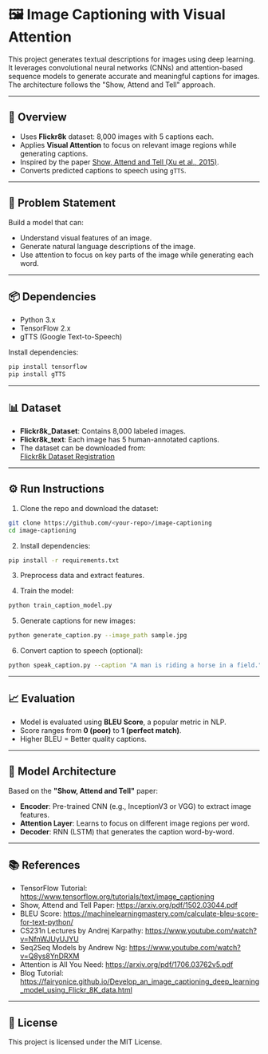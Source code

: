 # 🖼️ Image Captioning with Visual Attention

This project generates textual descriptions for images using deep learning. It leverages convolutional neural networks (CNNs) and attention-based sequence models to generate accurate and meaningful captions for images. The architecture follows the "Show, Attend and Tell" approach.

---

## 🚀 Overview

- Uses **Flickr8k** dataset: 8,000 images with 5 captions each.
- Applies **Visual Attention** to focus on relevant image regions while generating captions.
- Inspired by the paper [Show, Attend and Tell (Xu et al., 2015)](https://arxiv.org/pdf/1502.03044.pdf).
- Converts predicted captions to speech using `gTTS`.

---

## 🧠 Problem Statement

Build a model that can:
- Understand visual features of an image.
- Generate natural language descriptions of the image.
- Use attention to focus on key parts of the image while generating each word.

---

## 📦 Dependencies

- Python 3.x  
- TensorFlow 2.x  
- gTTS (Google Text-to-Speech)

Install dependencies:

```bash
pip install tensorflow
pip install gTTS
```

---

## 📊 Dataset

- **Flickr8k_Dataset**: Contains 8,000 labeled images.
- **Flickr8k_text**: Each image has 5 human-annotated captions.
- The dataset can be downloaded from:  
  [Flickr8k Dataset Registration](https://forms.illinois.edu/sec/1713398)

---

## ⚙️ Run Instructions

1. Clone the repo and download the dataset:

```bash
git clone https://github.com/<your-repo>/image-captioning
cd image-captioning
```

2. Install dependencies:

```bash
pip install -r requirements.txt
```

3. Preprocess data and extract features.

4. Train the model:

```bash
python train_caption_model.py
```

5. Generate captions for new images:

```bash
python generate_caption.py --image_path sample.jpg
```

6. Convert caption to speech (optional):

```bash
python speak_caption.py --caption "A man is riding a horse in a field."
```

---

## 📈 Evaluation

- Model is evaluated using **BLEU Score**, a popular metric in NLP.
- Score ranges from **0 (poor)** to **1 (perfect match)**.
- Higher BLEU = Better quality captions.

---

## 🧠 Model Architecture

Based on the **"Show, Attend and Tell"** paper:

- **Encoder**: Pre-trained CNN (e.g., InceptionV3 or VGG) to extract image features.
- **Attention Layer**: Learns to focus on different image regions per word.
- **Decoder**: RNN (LSTM) that generates the caption word-by-word.

---

## 📚 References

- TensorFlow Tutorial: https://www.tensorflow.org/tutorials/text/image_captioning  
- Show, Attend and Tell Paper: https://arxiv.org/pdf/1502.03044.pdf  
- BLEU Score: https://machinelearningmastery.com/calculate-bleu-score-for-text-python/  
- CS231n Lectures by Andrej Karpathy: https://www.youtube.com/watch?v=NfnWJUyUJYU  
- Seq2Seq Models by Andrew Ng: https://www.youtube.com/watch?v=Q8ys8YnDRXM  
- Attention is All You Need: https://arxiv.org/pdf/1706.03762v5.pdf  
- Blog Tutorial: https://fairyonice.github.io/Develop_an_image_captioning_deep_learning_model_using_Flickr_8K_data.html

---

## 📝 License

This project is licensed under the MIT License.
